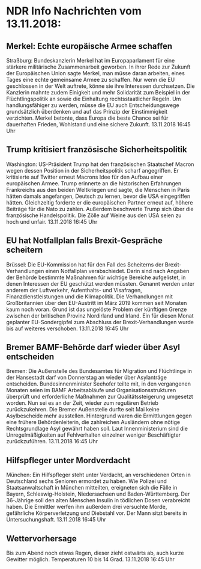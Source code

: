 # NDR Info Nachrichten vom 13.11.2018:


## Merkel: Echte europäische Armee schaffen
Straßburg: Bundeskanzlerin Merkel hat im Europaparlament für eine stärkere militärische Zusammenarbeit geworben. In ihrer Rede zur Zukunft der Europäischen Union sagte Merkel, man müsse daran arbeiten, eines Tages eine echte gemeinsame Armee zu schaffen. Nur wenn die EU geschlossen in der Welt auftrete, könne sie ihre Interessen durchsetzen. Die Kanzlerin mahnte zudem Einigkeit und mehr Solidarität zum Beispiel in der Flüchtlingspolitik an sowie die Einhaltung rechtsstaatlicher Regeln. Um handlungsfähiger zu werden, müsse die EU auch Entscheidungswege grundsätzlich überdenken und auf das Prinzip der Einstimmigkeit verzichten. Merkel betonte, dass Europa die beste Chance sei für dauerhaften Frieden, Wohlstand und eine sichere Zukunft. 13.11.2018 16:45 Uhr 

## Trump kritisiert französische Sicherheitspolitik
Washington:	US-Präsident Trump hat den französischen Staatschef Macron wegen dessen Position in der Sicherheitspolitik scharf angegriffen. Er kritisierte auf Twitter erneut Macrons Idee für den Aufbau einer europäischen Armee. Trump erinnerte an die historischen Erfahrungen Frankreichs aus den beiden Weltkriegen und sagte, die Menschen in Paris hätten damals angefangen, Deutsch zu lernen, bevor die USA eingegriffen hätten. Gleichzeitig forderte er die europäischen Partner erneut auf, höhere Beiträge für die Nato zu zahlen. Außerdem beschwerte Trump sich über die französische Handelspolitik. Die Zölle auf Weine aus den USA seien zu hoch und unfair. 13.11.2018 16:45 Uhr 

## EU hat Notfallplan falls Brexit-Gespräche scheitern
Brüssel: Die EU-Kommission hat für den Fall des Scheiterns der Brexit-Verhandlungen einen Notfallplan verabschiedet. Darin sind nach Angaben der Behörde bestimmte Maßnahmen für wichtige Bereiche aufgelistet, in denen Interessen der EU geschützt werden müssten. Genannt werden unter anderem der Luftverkehr, Aufenthalts- und Visafragen, Finanzdienstleistungen und die Klimapolitik. Die Verhandlungen mit Großbritannien über den EU-Austritt im März 2019 kommen seit Monaten kaum noch voran. Grund ist das ungelöste Problem der künftigen Grenze zwischen der britischen Provinz Nordirland und Irland. Ein für diesen Monat geplanter EU-Sondergipfel zum Abschluss der Brexit-Verhandlungen wurde bis auf weiteres verschoben. 13.11.2018 16:45 Uhr 

## Bremer BAMF-Behörde darf wieder über Asyl entscheiden
Bremen: Die Außenstelle des Bundesamtes für Migration und Flüchtlinge in der Hansestadt darf von Donnerstag an wieder über Asylanträge entscheiden. Bundesinnenminister Seehofer teilte mit, in den vergangenen Monaten seien im BAMF Arbeitsabläufe und Organisationsstrukturen überprüft und erforderliche  Maßnahmen zur Qualitätssteigerung umgesetzt worden. Nun sei es an der Zeit, wieder zum regulären Betrieb zurückzukehren. Die Bremer Außenstelle durfte seit Mai keine Asylbescheide mehr ausstellen. Hintergrund waren die Ermittlungen gegen eine frühere Behördenleiterin, die zahlreichen Ausländern ohne nötige Rechtsgrundlage Asyl gewährt haben soll. Laut Innenministerium sind die Unregelmäßigkeiten auf Fehlverhalten einzelner weniger Beschäftigter zurückzuführen. 13.11.2018 16:45 Uhr 

## Hilfspfleger unter Mordverdacht
München: Ein Hilfspfleger steht unter Verdacht, an verschiedenen Orten in Deutschland sechs Senioren ermordet zu haben. Wie Polizei und Staatsanwaltschaft in München mitteilten, ereigneten sich die Fälle in Bayern, Schleswig-Holstein, Niedersachsen und Baden-Württemberg. Der 36-Jährige soll den alten Menschen Insulin in tödlichen Dosen verabreicht haben. Die Ermittler werfen ihm außerdem drei versuchte Morde, gefährliche Körperverletzung und Diebstahl vor. Der Mann sitzt bereits in Untersuchungshaft. 13.11.2018 16:45 Uhr 

## Wettervorhersage
Bis zum Abend noch etwas Regen, dieser zieht ostwärts ab, auch kurze Gewitter möglich. Temperaturen 10 bis 14 Grad. 13.11.2018 16:45 Uhr 
